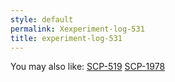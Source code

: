```yaml
---
style: default
permalink: Xexperiment-log-531
title: experiment-log-531
---
```

You may also like:
[SCP-519](http://scp-wiki.net/scp-519)
[SCP-1978](http://scp-wiki.net/scp-1978)